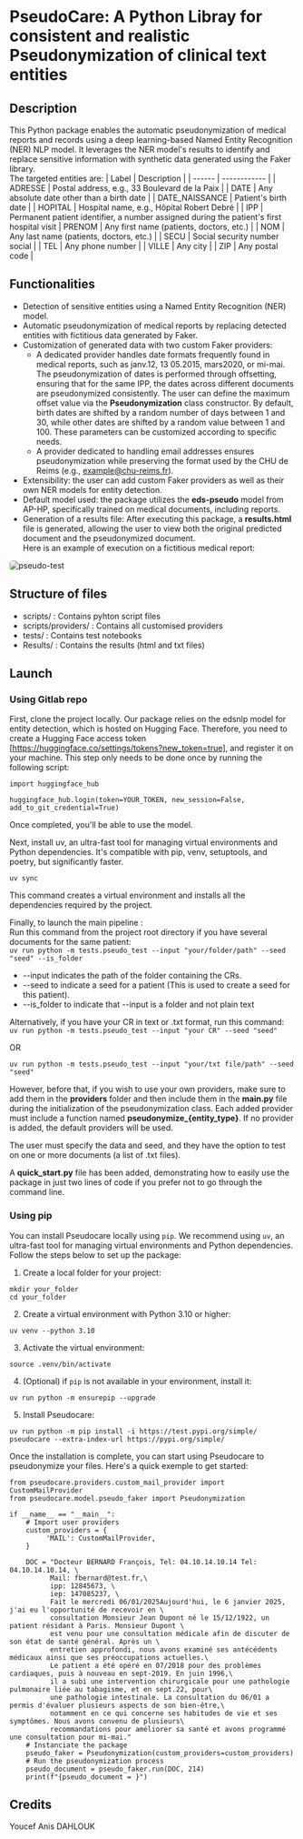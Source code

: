 # PseudoCare: A Python Libray for consistent and realistic Pseudonymization of clinical text entities
## Description
This Python package enables the automatic pseudonymization of medical reports and records using a deep learning-based Named Entity Recognition (NER) NLP model. It leverages the NER model's results to identify and replace sensitive information with synthetic data generated using the Faker library. \
The targeted entities are:
| Label          | Description                                                                                   |
| ------         | ------------                                                                                  |
| ADRESSE        | Postal address, e.g., 33 Boulevard de la Paix                                   |
| DATE           | Any absolute date other than a birth date                                                      |
| DATE_NAISSANCE | Patient's birth date                                                                      |
| HOPITAL        | Hospital name, e.g., Hôpital Robert Debré                                                        |
| IPP            | Permanent patient identifier, a number assigned during the patient's first hospital visit
| PRENOM         | Any first name (patients, doctors, etc.)                                                       |
| NOM            | Any last name (patients, doctors, etc.)                                                        |
| SECU           | Social security number social                                                                         |
| TEL            | Any phone number                                                                              |
| VILLE          | Any city                                                                                      |
| ZIP            | Any postal code                                                           |

## Functionalities
* Detection of sensitive entities using a Named Entity Recognition (NER) model.
* Automatic pseudonymization of medical reports by replacing detected entities with fictitious data generated by Faker.
* Customization of generated data with two custom Faker providers:
  * A dedicated provider handles date formats frequently found in medical reports, such as janv.12, 13 05.2015, mars2020, or mi-mai. The pseudonymization of dates is performed through offsetting, ensuring that for the same IPP, the dates across different documents are pseudonymized consistently. The user can define the maximum offset value via the **Pseudonymization** class constructor. By default, birth dates are shifted by a random number of days between 1 and 30, while other dates are shifted by a random value between 1 and 100. These parameters can be customized according to specific needs.
  * A provider dedicated to handling email addresses ensures pseudonymization while preserving the format used by the CHU de Reims (e.g., example@chu-reims.fr).
* Extensibility: the user can add custom Faker providers as well as their own NER models for entity detection.
* Default model used: the package utilizes the **eds-pseudo** model from AP-HP, specifically trained on medical documents, including reports.
* Generation of a results file: After executing this package, a **results.html** file is generated, allowing the user to view both the original predicted document and the pseudonymized document. \
Here is an example of execution on a fictitious medical report:
<img src= "./tests/test_pseudo.PNG" alt="pseudo-test" style="border-radius:5px;">

## Structure of files
* scripts/ : Contains pyhton script files
* scripts/providers/ : Contains all customised providers
* tests/ : Contains test notebooks
* Results/ : Contains the results (html and txt files)

## Launch 
### Using Gitlab repo

First, clone the project locally. Our package relies on the edsnlp model for entity detection, which is hosted on Hugging Face. Therefore, you need to create a Hugging Face access token [https://huggingface.co/settings/tokens?new_token=true], and register it on your machine. This step only needs to be done once by running the following script:

```
import huggingface_hub

huggingface_hub.login(token=YOUR_TOKEN, new_session=False, add_to_git_credential=True)

```
Once completed, you'll be able to use the model.

Next, install uv, an ultra-fast tool for managing virtual environments and Python dependencies. It's compatible with pip, venv, setuptools, and poetry, but significantly faster.

```
uv sync
```
This command creates a virtual environment and installs all the dependencies required by the project.

Finally, to launch the main pipeline :\
Run this command from the project root directory if you have several documents for the same patient:\
 `uv run python -m tests.pseudo_test --input "your/folder/path" --seed "seed" --is_folder`

* --input indicates the path of the folder containing the CRs.
* --seed to indicate a seed for a patient (This is used to create a seed for this patient).
* --is_folder to indicate that --input is a folder and not plain text

Alternatively, if you have your CR in text or .txt format, run this command:\
 `uv run python -m tests.pseudo_test --input "your CR" --seed "seed"`
 
  OR

 `uv run python -m tests.pseudo_test --input "your/txt file/path" --seed "seed"`

However, before that, if you wish to use your own providers, make sure to add them in the **providers** folder and then include them in the **main.py** file during the initialization of the pseudonymization class. Each added provider must include a function named **pseudonymize_{entity_type}**. If no provider is added, the default providers will be used.

The user must specify the data and seed, and they have the option to test on one or more documents (a list of .txt files).

A **quick_start.py** file has been added, demonstrating how to easily use the package in just two lines of code if you prefer not to go through the command line.

### Using pip
You can install Pseudocare locally using `pip`. We recommend using `uv`, an ultra-fast tool for managing virtual environments and Python dependencies.
Follow the steps below to set up the package:
1. Create a local folder for your project:
```
mkdir your_folder
cd your_folder
```
2. Create a virtual environment with Python 3.10 or higher:
```
uv venv --python 3.10
```
3. Activate the virtual environment:
```
source .venv/bin/activate
```
4. (Optional) if `pip` is not available in your environment, install it:
```
uv run python -m ensurepip --upgrade
```
5. Install Pseudocare:
```
uv run python -m pip install -i https://test.pypi.org/simple/ pseudocare --extra-index-url https://pypi.org/simple/
```
Once the installation is complete, you can start using Pseudocare to pseudonymize your files.
Here's a quick exemple to get started:

```
from pseudocare.providers.custom_mail_provider import CustomMailProvider
from pseudocare.model.pseudo_faker import Pseudonymization

if __name__ == "__main__":
    # Import user providers
    custom_providers = {
         'MAIL': CustomMailProvider,
    }

    DOC = "Docteur BERNARD François, Tel: 04.10.14.10.14 Tel: 04.10.14.10.14, \
          Mail: fbernard@test.fr,\
          ipp: 12845673, \
          iep: 147085237, \
          Fait le mercredi 06/01/2025Aujourd'hui, le 6 janvier 2025, j'ai eu l'opportunité de recevoir en \
          consultation Monsieur Jean Dupont né le 15/12/1922, un patient résidant à Paris. Monsieur Dupont \
          est venu pour une consultation médicale afin de discuter de son état de santé général. Après un \
          entretien approfondi, nous avons examiné ses antécédents médicaux ainsi que ses préoccupations actuelles.\
          Le patient a été opéré en 07/2018 pour des problèmes cardiaques, puis à nouveau en sept-2019. En juin 1996,\
          il a subi une intervention chirurgicale pour une pathologie pulmonaire liée au tabagisme, et en sept.22, pour\
          une pathologie intestinale. La consultation du 06/01 a permis d'évaluer plusieurs aspects de son bien-être,\
          notamment en ce qui concerne ses habitudes de vie et ses symptômes. Nous avons convenu de plusieurs\
          recommandations pour améliorer sa santé et avons programmé une consultation pour mi-mai."
    # Instanciate the package
    pseudo_faker = Pseudonymization(custom_providers=custom_providers)
    # Run the pseudonymization process
    pseudo_document = pseudo_faker.run(DOC, 214)
    print(f"{pseudo_document = }")

```

## Credits
Youcef Anis DAHLOUK
